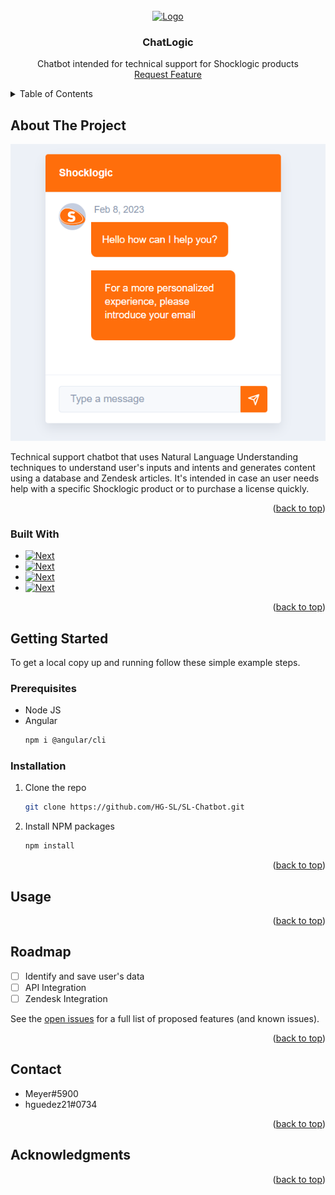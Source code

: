<!-- PROJECT LOGO -->
<br />
<div align="center">
  <a href="https://theme.zdassets.com/theme_assets/1299963/42d732715e6bb358b56da2f15f476f6811138b40.png">
    <img src="https://theme.zdassets.com/theme_assets/1299963/42d732715e6bb358b56da2f15f476f6811138b40.png" alt="Logo" width="80" height="80">
  </a>

<h3 align="center">ChatLogic</h3>

  <p align="center">
Chatbot intended for technical support for Shocklogic products
    <br>
    <a href="https://github.com/HG-SL/SL-Chatbot/issues">Request Feature</a>
  </p>
</div>



<!-- TABLE OF CONTENTS -->
<details>
  <summary>Table of Contents</summary>
  <ol>
    <li>
      <a href="#about-the-project">About The Project</a>
      <ul>
        <li><a href="#built-with">Built With</a></li>
      </ul>
    </li>
    <li>
      <a href="#getting-started">Getting Started</a>
      <ul>
        <li><a href="#prerequisites">Prerequisites</a></li>
        <li><a href="#installation">Installation</a></li>
      </ul>
    </li>
    <li><a href="#usage">Usage</a></li>
    <li><a href="#roadmap">Roadmap</a></li>
    <li><a href="#contact">Contact</a></li>
    <li><a href="#acknowledgments">Acknowledgments</a></li>
  </ol>
</details>



<!-- ABOUT THE PROJECT -->
## About The Project

[![Product Name Screen Shot][product-screenshot]]()

Technical support chatbot that uses Natural Language Understanding techniques to understand
user's inputs and intents and generates content using a database and Zendesk articles. It's 
intended in case an user needs help with a specific Shocklogic product or to purchase a
license quickly.

<p align="right">(<a href="#top">back to top</a>)</p>



### Built With

* [![Next][python-shield]][python-url]
* [![Next][sqlserver-shield]][sqlserver-shield]
* [![Next][django-shield]][django-url]
* [![Next][angular-shield]][angular-url]

<p align="right">(<a href="#top">back to top</a>)</p>



<!-- GETTING STARTED -->
## Getting Started

To get a local copy up and running follow these simple example steps.

### Prerequisites

* Node JS
* Angular
  ```sh
  npm i @angular/cli
  ```

### Installation

1. Clone the repo
   ```sh
   git clone https://github.com/HG-SL/SL-Chatbot.git
   ```
2. Install NPM packages
   ```sh
   npm install
   ```

<p align="right">(<a href="#top">back to top</a>)</p>



<!-- USAGE EXAMPLES -->
## Usage
<!-- USAGE EXAMPLES SCREENSHOTS -->


<p align="right">(<a href="#top">back to top</a>)</p>



<!-- ROADMAP -->
## Roadmap

- [ ] Identify and save user's data
- [ ] API Integration
- [ ] Zendesk Integration

See the [open issues](https://github.com/HG-SL/SL-Chatbot/issues) for a full list of proposed features (and known issues).

<p align="right">(<a href="#top">back to top</a>)</p>


<!-- CONTACT -->
## Contact

* Meyer#5900
* hguedez21#0734

<p align="right">(<a href="#top">back to top</a>)</p>



<!-- ACKNOWLEDGMENTS -->
## Acknowledgments

<p align="right">(<a href="#top">back to top</a>)</p>



<!-- MARKDOWN LINKS & IMAGES -->
<!-- https://www.markdownguide.org/basic-syntax/#reference-style-links -->
[product-screenshot]: images/1.png
[python-shield]: https://img.shields.io/badge/PYTHON-3.10-blue?style=for-the-badge&logo=python
[python-url]: https://www.python.org/downloads/release/python-390/
[sqlserver-shield]: https://img.shields.io/badge/SQL%20SERVER-2022-red?style=for-the-badge&logo=microsoft%20sql%20server
[sqlserver-url]: https://www.microsoft.com/en-us/sql-server/sql-server-downloads
[django-shield]: https://img.shields.io/badge/DJANGO-4.1-white?style=for-the-badge&logo=django
[django-url]: https://www.djangoproject.com/download/
[angular-shield]: https://img.shields.io/badge/ANGULAR-12-black?style=for-the-badge&logo=angular
[angular-url]: https://angular.io/start

